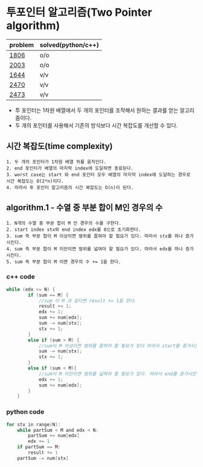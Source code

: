 # 투포인터 알고리즘(Two Pointer algorithm)

|problem|solved(python/c++)|
|---|---|
|[1806](https://www.acmicpc.net/problem/1806)|o/o|
|[2003](https://www.acmicpc.net/problem/2003)|o/o|
|[1644](https://www.acmicpc.net/problem/1644)|v/v|
|[2470](https://www.acmicpc.net/problem/2470)|v/v|
|[2473](https://www.acmicpc.net/problem/2473)|v/v|


- 투 포인터는 1차원 배열에서 두 개의 포인터를 조작해서 원하는 결과를 얻는 알고리즘이다.
- 두 개의 포인터를 사용해서 기존의 방식보다 시간 복잡도를 개선할 수 있다.

## 시간 복잡도(time complexity)

~~~
1. 두 개의 포인터가 1차원 배열 위를 움직인다.
2. end 포인터가 배열의 마지막 index에 도달하면 종료된다.
3. worst case는 start 와 end 포인터 모두 배열의 마지막 index에 도달하는 경우로 시간 복잡도는 O(2*n)이다.
4. 따라서 투 포인터 알고리즘의 시간 복잡도는 O(n)이 된다.
~~~

## algorithm.1 - 수열 중 부분 합이 M인 경우의 수 

~~~
1. N개의 수열 중 부분 합이 M 인 경우의 수를 구한다.
2. start index stx와 end index edx를 0으로 초기화한다.
3. sum 즉 부분 합이 M 이상이면 범위를 좁혀야 할 필요가 있다. 따라서 stx를 하나 증가시킨다.
4. sum 즉 부분 합이 M 미만이면 범위를 넓여야 할 필요가 있다. 따라서 edx를 하나 증가시킨다.
5. sum 즉 부분 합이 M 이면 경우의 수 += 1을 한다.  
~~~

### c++ code

```c
while (edx <= N) {
        if (sum == M) {
            //sum 이 M 과 같다면 result += 1을 한다.
            result += 1;
            edx += 1;
            sum += num[edx];
            sum -= num[stx];
            stx += 1;
        }
        else if (sum > M) {
            //sum이 M 이상이면 범위를 좁혀야 할 필요가 있다 따라서 start를 증가시킨다.
            sum -= num[stx];
            stx += 1;
        }
        else if (sum < M){
            //sum이 M 미만이면 범위를 넓혀야 할 필요가 있다. 따라서 end를 증가시킨다.
            edx += 1;
            sum += num[edx];
        }
    }
```

### python code

```c
for stx in range(N):
    while partSum < M and edx < N:
        partSum += num[edx]
        edx += 1
    if partSum == M:
        result += 1
    partSum -= num[stx]
```


